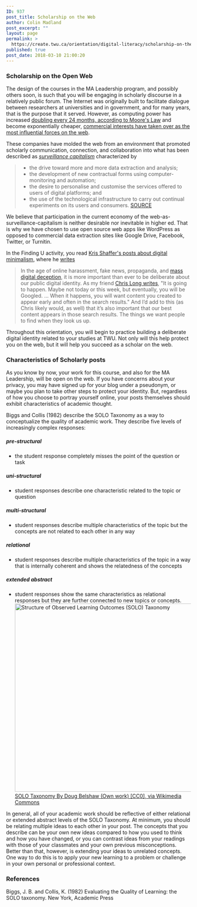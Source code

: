```yaml
---
ID: 937
post_title: Scholarship on the Web
author: Colin Madland
post_excerpt: ""
layout: page
permalink: >
  https://create.twu.ca/orientation/digital-literacy/scholarship-on-the-web/
published: true
post_date: 2018-03-10 21:00:20
---
```

### Scholarship on the Open Web

The design of the courses in the MA Leadership program, and possibly others soon, is such that you will be engaging in scholarly discourse in a relatively public forum. The Internet was originally built to facilitate dialogue between researchers at universities and in government, and for many years, that is the purpose that it served. However, as computing power has increased [doubling every 24 months, according to Moore's Law](https://en.wikipedia.org/wiki/Moore%27s_law) and become exponentially cheaper, [commercial interests have taken over as the most influential forces on the web](https://en.wikipedia.org/wiki/List_of_largest_Internet_companies).

These companies have molded the web from an environment that promoted scholarly communication, connection, and collaboration into what has been described as [_surveillance capitalism_](https://en.wikipedia.org/wiki/Surveillance_capitalism) characterized by
>- the drive toward more and more data extraction and analysis;
>- the development of new contractual forms using computer-monitoring and automation;
>- the desire to personalise and customise the services offered to users of digital platforms; and
>- the use of the technological infrastructure to carry out continual experiments on its users and consumers.
>[SOURCE](https://algocracy.wordpress.com/2016/03/21/the-logic-of-surveillance-capitalism/)

We believe that participation in the current economy of the web-as-surveillance-capitalism is neither desirable nor inevitable in higher ed. That is why we have chosen to use open source web apps like WordPress as opposed to commercial data extraction sites like Google Drive, Facebook, Twitter, or Turnitin.

In the Finding U activity, you read [Kris Shaffer's posts about digital minimalism](https://pushpullfork.com/tag/digital-minimalism/), where he [writes](https://pushpullfork.com/digital-minimalism-being-deliberate-about-digital-identity/)
>In the age of online harassment, fake news, propaganda, and [mass digital deception](http://www.digitalpedagogylab.com/hybridped/truthy-lies-surreal-truths/), it is more important than ever to be deliberate about our public digital identity. As my friend [Chris Long writes](http://cplong.org/2013/09/the-googled-graduate-student/), "It is going to happen. Maybe not today or this week, but eventually, you will be Googled. … When it happens, you will want content you created to appear early and often in the search results." And I’d add to this (as Chris likely would, as well) that it’s also important that our best content appears in those search results. The things we want people to find when they look us up.

Throughout this orientation, you will begin to practice building a deliberate digital identity related to your studies at TWU. Not only will this help protect you on the web, but it will help you succeed as a scholar on the web.

### Characteristics of Scholarly posts

As you know by now, your work for this course, and also for the MA Leadership, will be open on the web. If you have concerns about your privacy, you may have signed up for your blog under a pseudonym, or maybe you plan to take other steps to protect your identity. But, regardless of how you choose to portray yourself online, your posts themselves should exhibit characteristics of academic thought.

Biggs and Collis (1982) describe the SOLO Taxonomy as a way to conceptualize the quality of academic work. They describe five levels of increasingly complex responses:
##### pre-structural
- the student response completely misses the point of the question or task
##### uni-structural
- student responses describe one characteristic related to the topic or question
##### multi-structural
- student responses describe multiple characteristics of the topic but the concepts are not related to each other in any way
##### relational
- student responses describe multiple characteristics of the topic in a way that is internally coherent and shows the relatedness of the concepts
##### extended abstract
- student responses show the same characteristics as relational responses but they are further connected to new topics or concepts.
<a title="By Doug Belshaw (Own work) [CC0], via Wikimedia Commons" href="https://commons.wikimedia.org/wiki/File%3AStructure_of_Observed_Learning_Outcomes_(SOLO)Taxonomy.png"><img src="https://upload.wikimedia.org/wikipedia/commons/thumb/a/af/Structure_of_Observed_Learning_Outcomes_%28SOLO%29_Taxonomy.png/512px-Structure_of_Observed_Learning_Outcomes_%28SOLO%29_Taxonomy.png" alt="Structure of Observed Learning Outcomes (SOLO) Taxonomy" width="512" />SOLO Taxonomy By Doug Belshaw (Own work) [CC0], via Wikimedia Commons</a>

In general, all of your academic work should be reflective of either relational or extended abstract levels of the SOLO Taxonomy. At minimum, you should be relating multiple ideas to each other in your post. The concepts that you describe can be your own new ideas compared to how you used to think and how you have changed, or you can contrast ideas from your readings with those of your classmates and your own previous misconceptions. Better than that, however, is extending your ideas to unrelated concepts. One way to do this is to apply your new learning to a problem or challenge in your own personal or professional context.

### References
Biggs, J. B. and Collis, K. (1982) Evaluating the Quality of Learning: the SOLO taxonomy. New York, Academic Press